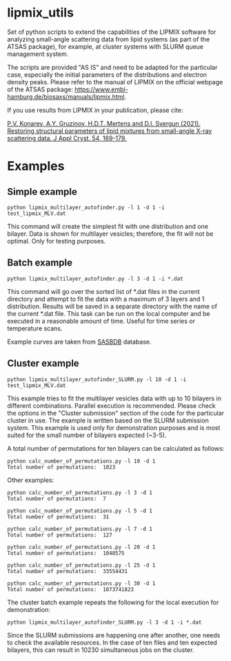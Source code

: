 # lipmix_utils

Set of python scripts to extend the capabilities of the LIPMIX software for analyzing small-angle scattering data from lipid systems (as part of the ATSAS package), for example, at cluster systems with SLURM queue management system. 

The scripts are provided "AS IS" and need to be adapted for the particular case, especially the initial parameters of the distributions and electron density peaks. Please refer to the manual of LIPMIX on the official webpage of the ATSAS package: https://www.embl-hamburg.de/biosaxs/manuals/lipmix.html.

If you use results from LIPMIX in your publication, please cite:

[P.V. Konarev, A.Y. Gruzinov, H.D.T. Mertens and D.I. Svergun (2021). Restoring structural parameters of lipid mixtures from small-angle X-ray scattering data. J Appl Cryst. 54, 169-179.](https://journals.iucr.org/j/issues/2021/01/00/fs5188/fs5188.pdf)

# Examples

## Simple example

```
python lipmix_multilayer_autofinder.py -l 1 -d 1 -i test_lipmix_MLV.dat
```

This command will create the simplest fit with one distribution and one bilayer. Data is shown for multilayer vesicles; therefore, the fit will not be optimal. Only for testing purposes.

## Batch example
```
python lipmix_multilayer_autofinder.py -l 3 -d 1 -i *.dat
```
This command will go over the sorted list of *.dat files in the current directory and attempt to fit the data with a maximum of 3 layers and 1 distribution. Results will be saved in a separate directory with the name of the current *.dat file. This task can be run on the local computer and be executed in a reasonable amount of time. Useful for time series or temperature scans.

Example curves are taken from [SASBDB](https://www.sasbdb.org/project/776/) database.

## Cluster example
```
python lipmix_multilayer_autofinder_SLURM.py -l 10 -d 1 -i test_lipmix_MLV.dat
```

This example tries to fit the multilayer vesicles data with up to 10 bilayers in different combinations. Parallel execution is recommended.
Please check the options in the "Cluster submission" section of the code for the particular cluster in use. The example is written based on the SLURM submission system. This example is used only for demonstration purposes and is most suited for the small number of bilayers expected (~3-5).

A total number of permutations for ten bilayers can be calculated as follows:
```
python calc_number_of_permutations.py -l 10 -d 1
Total number of permutations:  1023
```
Other examples:
```
python calc_number_of_permutations.py -l 3 -d 1
Total number of permutations:  7

python calc_number_of_permutations.py -l 5 -d 1
Total number of permutations:  31

python calc_number_of_permutations.py -l 7 -d 1
Total number of permutations:  127

python calc_number_of_permutations.py -l 20 -d 1
Total number of permutations:  1048575

python calc_number_of_permutations.py -l 25 -d 1
Total number of permutations:  33554431

python calc_number_of_permutations.py -l 30 -d 1
Total number of permutations:  1073741823
```
The cluster batch example repeats the following for the local execution for demonstration:
```
python lipmix_multilayer_autofinder_SLURM.py -l 3 -d 1 -i *.dat
```
Since the SLURM submissions are happening one after another, one needs to check the available resources. In the case of ten files and ten expected bilayers, this can result in 10230 simultaneous jobs on the cluster.

